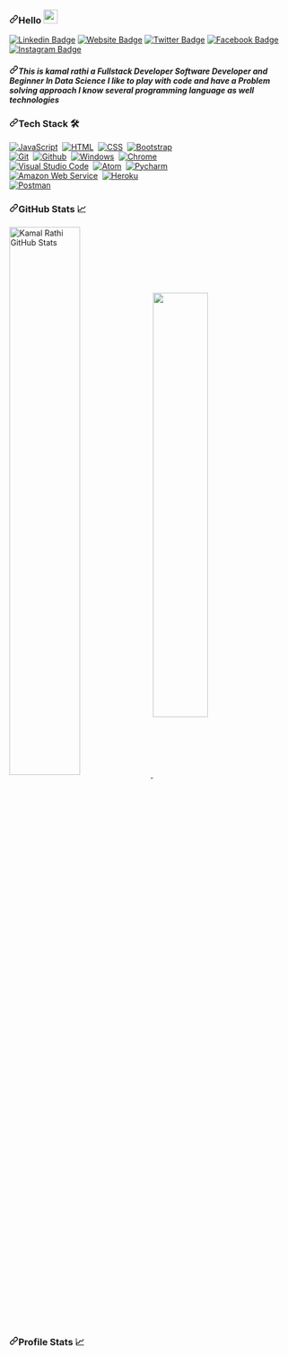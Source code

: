 <article class="markdown-body entry-content container-lg f5" itemprop="text"><h3><a id="user-content-hello-" class="anchor" aria-hidden="true" href="#hello-"><svg class="octicon octicon-link" viewBox="0 0 16 16" version="1.1" width="16" height="16" aria-hidden="true"><path fill-rule="evenodd" d="M7.775 3.275a.75.75 0 001.06 1.06l1.25-1.25a2 2 0 112.83 2.83l-2.5 2.5a2 2 0 01-2.83 0 .75.75 0 00-1.06 1.06 3.5 3.5 0 004.95 0l2.5-2.5a3.5 3.5 0 00-4.95-4.95l-1.25 1.25zm-4.69 9.64a2 2 0 010-2.83l2.5-2.5a2 2 0 012.83 0 .75.75 0 001.06-1.06 3.5 3.5 0 00-4.95 0l-2.5 2.5a3.5 3.5 0 004.95 4.95l1.25-1.25a.75.75 0 00-1.06-1.06l-1.25 1.25a2 2 0 01-2.83 0z"></path></svg></a>Hello <a target="_blank" rel="noopener noreferrer" href="https://camo.githubusercontent.com/35d3d11359a49bf12aebb834cc13fd81b95eff4e/68747470733a2f2f6d656469612e67697068792e636f6d2f6d656469612f6876524a434c467a6361737252346961377a2f67697068792e676966"><img src="https://camo.githubusercontent.com/35d3d11359a49bf12aebb834cc13fd81b95eff4e/68747470733a2f2f6d656469612e67697068792e636f6d2f6d656469612f6876524a434c467a6361737252346961377a2f67697068792e676966" width="25px" data-canonical-src="https://media.giphy.com/media/hvRJCLFzcasrR4ia7z/giphy.gif" style="max-width:100%;"></a></h3>
<p><a href="https://kamalrathi49.github.io/kamalrathi49/" rel="nofollow"><img src="https://camo.githubusercontent.com/ae2ab4b14042dea13a0d98b02a382065930c4004/68747470733a2f2f696d672e736869656c64732e696f2f62616467652f2d4c696e6b6564496e2d3333333333333f7374796c653d666c61742d737175617265266c6f676f3d4c696e6b6564696e266c6f676f436f6c6f723d7768697465" alt="Linkedin Badge" data-canonical-src="https://img.shields.io/badge/-LinkedIn-333333?style=flat-square&amp;logo=Linkedin&amp;logoColor=white" style="max-width:100%;"></a>
<a href="https://sourcerer.io/kamalrathi49/" rel="nofollow"><img src="https://camo.githubusercontent.com/19da05a76fd481f0e7eb29f4847f3490c2c99050/68747470733a2f2f696d672e736869656c64732e696f2f62616467652f576562736974652d3333333333333f7374796c653d666c61742d737175617265266c6f676f3d676f6f676c652d6368726f6d65266c6f676f436f6c6f723d7768697465" alt="Website Badge" data-canonical-src="https://img.shields.io/badge/Website-333333?style=flat-square&amp;logo=google-chrome&amp;logoColor=white" style="max-width:100%;"></a>
<a href="https://twitter.com/kamalgurjar49" rel="nofollow"><img src="https://camo.githubusercontent.com/c14661ae570535907ffe64eb1e6bfe586731b6df/68747470733a2f2f696d672e736869656c64732e696f2f62616467652f2d547769747465722d3333333333333f7374796c653d666c61742d737175617265266c6f676f3d54776974746572266c6f676f436f6c6f723d7768697465" alt="Twitter Badge" data-canonical-src="https://img.shields.io/badge/-Twitter-333333?style=flat-square&amp;logo=Twitter&amp;logoColor=white" style="max-width:100%;"></a>
<a href="https://fb.me/kamal gurjar" rel="nofollow"><img src="https://camo.githubusercontent.com/8ee2bb954c46b9649794d2c66b461c873e6ac93d/68747470733a2f2f696d672e736869656c64732e696f2f62616467652f2d46616365626f6f6b2d3333333333333f7374796c653d666c61742d737175617265266c6f676f3d46616365626f6f6b266c6f676f436f6c6f723d7768697465" alt="Facebook Badge" data-canonical-src="https://img.shields.io/badge/-Facebook-333333?style=flat-square&amp;logo=Facebook&amp;logoColor=white" style="max-width:100%;"></a>
<a href="https://instagram.com/kamal_gurjar_o49/" rel="nofollow"><img src="https://camo.githubusercontent.com/6db68b6b1509c5a4fa2f2a2563e1ba4014696a1b/68747470733a2f2f696d672e736869656c64732e696f2f62616467652f2d496e7374616772616d2d3333333333333f7374796c653d666c61742d737175617265266c6f676f3d496e7374616772616d266c6f676f436f6c6f723d7768697465" alt="Instagram Badge" data-canonical-src="https://img.shields.io/badge/-Instagram-333333?style=flat-square&amp;logo=Instagram&amp;logoColor=white" style="max-width:100%;"></a></p>
<h5><a id="user-content-this-is-Kamal rathi-a-fullstack-developer-software-developer-and-beginner-in-data-science-i-like-to-play-with-code-and-have-a-problem-solving-approach-i-know-several-programming-language-as-well-technologies" class="anchor" aria-hidden="true" href="#this-is-Kamal rathi-a-fullstack-developer-software-developer-and-beginner-in-data-science-i-like-to-play-with-code-and-have-a-problem-solving-approach-i-know-several-programming-language-as-well-technologies"><svg class="octicon octicon-link" viewBox="0 0 16 16" version="1.1" width="16" height="16" aria-hidden="true"><path fill-rule="evenodd" d="M7.775 3.275a.75.75 0 001.06 1.06l1.25-1.25a2 2 0 112.83 2.83l-2.5 2.5a2 2 0 01-2.83 0 .75.75 0 00-1.06 1.06 3.5 3.5 0 004.95 0l2.5-2.5a3.5 3.5 0 00-4.95-4.95l-1.25 1.25zm-4.69 9.64a2 2 0 010-2.83l2.5-2.5a2 2 0 012.83 0 .75.75 0 001.06-1.06 3.5 3.5 0 00-4.95 0l-2.5 2.5a3.5 3.5 0 004.95 4.95l1.25-1.25a.75.75 0 00-1.06-1.06l-1.25 1.25a2 2 0 01-2.83 0z"></path></svg></a>This is kamal rathi a Fullstack Developer Software Developer and Beginner In Data Science I like to play with code and have a Problem solving approach I know several programming language as well technologies</h5>
<h3><a id="user-content-tech-stack--" class="anchor" aria-hidden="true" href="#tech-stack--"><svg class="octicon octicon-link" viewBox="0 0 16 16" version="1.1" width="16" height="16" aria-hidden="true"><path fill-rule="evenodd" d="M7.775 3.275a.75.75 0 001.06 1.06l1.25-1.25a2 2 0 112.83 2.83l-2.5 2.5a2 2 0 01-2.83 0 .75.75 0 00-1.06 1.06 3.5 3.5 0 004.95 0l2.5-2.5a3.5 3.5 0 00-4.95-4.95l-1.25 1.25zm-4.69 9.64a2 2 0 010-2.83l2.5-2.5a2 2 0 012.83 0 .75.75 0 001.06-1.06 3.5 3.5 0 00-4.95 0l-2.5 2.5a3.5 3.5 0 004.95 4.95l1.25-1.25a.75.75 0 00-1.06-1.06l-1.25 1.25a2 2 0 01-2.83 0z"></path></svg></a>Tech Stack <g-emoji class="g-emoji" alias="hammer_and_wrench" fallback-src="https://github.githubassets.com/images/icons/emoji/unicode/1f6e0.png">🛠</g-emoji> &nbsp;</h3>
<a target="_blank" rel="noopener noreferrer" href="https://camo.githubusercontent.com/0ae851c3162b484e0762ee03b6425f3b4a9e6c6e/68747470733a2f2f696d672e736869656c64732e696f2f62616467652f2d4a6176615363726970742d3333333333333f7374796c653d666c61742d737175617265266c6f676f3d6a617661736372697074266c6f676f436f6c6f723d666666666666"><img src="https://camo.githubusercontent.com/0ae851c3162b484e0762ee03b6425f3b4a9e6c6e/68747470733a2f2f696d672e736869656c64732e696f2f62616467652f2d4a6176615363726970742d3333333333333f7374796c653d666c61742d737175617265266c6f676f3d6a617661736372697074266c6f676f436f6c6f723d666666666666" alt="JavaScript" data-canonical-src="https://img.shields.io/badge/-JavaScript-333333?style=flat-square&amp;logo=javascript&amp;logoColor=ffffff" style="max-width:100%;"></a>&nbsp;
<a target="_blank" rel="noopener noreferrer" href="https://camo.githubusercontent.com/777b911b695d0fa3fa7b077d5aa2d5580c02f680/68747470733a2f2f696d672e736869656c64732e696f2f62616467652f2d48544d4c2d3333333333333f7374796c653d666c61742d737175617265266c6f676f3d48544d4c35266c6f676f436f6c6f723d666666666666"><img src="https://camo.githubusercontent.com/777b911b695d0fa3fa7b077d5aa2d5580c02f680/68747470733a2f2f696d672e736869656c64732e696f2f62616467652f2d48544d4c2d3333333333333f7374796c653d666c61742d737175617265266c6f676f3d48544d4c35266c6f676f436f6c6f723d666666666666" alt="HTML" data-canonical-src="https://img.shields.io/badge/-HTML-333333?style=flat-square&amp;logo=HTML5&amp;logoColor=ffffff" style="max-width:100%;"></a>&nbsp;
<a target="_blank" rel="noopener noreferrer" href="https://camo.githubusercontent.com/b8f8f9b216629a62bba7e1982bb384193d4950e3/68747470733a2f2f696d672e736869656c64732e696f2f62616467652f2d4353532d3333333333333f7374796c653d666c61742d737175617265266c6f676f3d43535333266c6f676f436f6c6f723d666666666666"><img src="https://camo.githubusercontent.com/b8f8f9b216629a62bba7e1982bb384193d4950e3/68747470733a2f2f696d672e736869656c64732e696f2f62616467652f2d4353532d3333333333333f7374796c653d666c61742d737175617265266c6f676f3d43535333266c6f676f436f6c6f723d666666666666" alt="CSS" data-canonical-src="https://img.shields.io/badge/-CSS-333333?style=flat-square&amp;logo=CSS3&amp;logoColor=ffffff" style="max-width:100%;"></a>&nbsp;
<a target="_blank" rel="noopener noreferrer" href="https://camo.githubusercontent.com/a41b9b158cc50575f2fa94ae92d5873ae05ce646/68747470733a2f2f696d672e736869656c64732e696f2f62616467652f2d426f6f7473747261702d3333333333333f7374796c653d666c61742d737175617265266c6f676f3d626f6f747374726170266c6f676f436f6c6f723d666666666666"><img src="https://camo.githubusercontent.com/a41b9b158cc50575f2fa94ae92d5873ae05ce646/68747470733a2f2f696d672e736869656c64732e696f2f62616467652f2d426f6f7473747261702d3333333333333f7374796c653d666c61742d737175617265266c6f676f3d626f6f747374726170266c6f676f436f6c6f723d666666666666" alt="Bootstrap" data-canonical-src="https://img.shields.io/badge/-Bootstrap-333333?style=flat-square&amp;logo=bootstrap&amp;logoColor=ffffff" style="max-width:100%;"></a><br>
<a target="_blank" rel="noopener noreferrer" href="https://camo.githubusercontent.com/ecd2af0012ae960fef7b6eedfe46d334c2e6beda/68747470733a2f2f696d672e736869656c64732e696f2f62616467652f2d4769742d3333333333333f7374796c653d666c61742d737175617265266c6f676f3d676974266c6f676f436f6c6f723d666666666666"><img src="https://camo.githubusercontent.com/ecd2af0012ae960fef7b6eedfe46d334c2e6beda/68747470733a2f2f696d672e736869656c64732e696f2f62616467652f2d4769742d3333333333333f7374796c653d666c61742d737175617265266c6f676f3d676974266c6f676f436f6c6f723d666666666666" alt="Git" data-canonical-src="https://img.shields.io/badge/-Git-333333?style=flat-square&amp;logo=git&amp;logoColor=ffffff" style="max-width:100%;"></a>&nbsp;
<a target="_blank" rel="noopener noreferrer" href="https://camo.githubusercontent.com/09430e6738e5ea0127c04eb20c5f0c77c0af4cfa/68747470733a2f2f696d672e736869656c64732e696f2f62616467652f2d4769746875622d3333333333333f7374796c653d666c61742d737175617265266c6f676f3d676974687562266c6f676f436f6c6f723d666666666666"><img src="https://camo.githubusercontent.com/09430e6738e5ea0127c04eb20c5f0c77c0af4cfa/68747470733a2f2f696d672e736869656c64732e696f2f62616467652f2d4769746875622d3333333333333f7374796c653d666c61742d737175617265266c6f676f3d676974687562266c6f676f436f6c6f723d666666666666" alt="Github" data-canonical-src="https://img.shields.io/badge/-Github-333333?style=flat-square&amp;logo=github&amp;logoColor=ffffff" style="max-width:100%;"></a>&nbsp;
<a target="_blank" rel="noopener noreferrer" href="https://camo.githubusercontent.com/7aaea5e707105b84e172504da35733c689564bca/68747470733a2f2f696d672e736869656c64732e696f2f62616467652f2d57696e646f77732d3333333333333f7374796c653d666c61742d737175617265266c6f676f3d77696e646f7773266c6f676f436f6c6f723d666666666666"><img src="https://camo.githubusercontent.com/7aaea5e707105b84e172504da35733c689564bca/68747470733a2f2f696d672e736869656c64732e696f2f62616467652f2d57696e646f77732d3333333333333f7374796c653d666c61742d737175617265266c6f676f3d77696e646f7773266c6f676f436f6c6f723d666666666666" alt="Windows" data-canonical-src="https://img.shields.io/badge/-Windows-333333?style=flat-square&amp;logo=windows&amp;logoColor=ffffff" style="max-width:100%;"></a>&nbsp;
<a target="_blank" rel="noopener noreferrer" href="https://camo.githubusercontent.com/f26faa10b605b9443885167230933ba911811c7e/68747470733a2f2f696d672e736869656c64732e696f2f62616467652f2d4368726f6d652d3333333333333f7374796c653d666c61742d737175617265266c6f676f3d676f6f676c652d6368726f6d65266c6f676f436f6c6f723d666666666666"><img src="https://camo.githubusercontent.com/f26faa10b605b9443885167230933ba911811c7e/68747470733a2f2f696d672e736869656c64732e696f2f62616467652f2d4368726f6d652d3333333333333f7374796c653d666c61742d737175617265266c6f676f3d676f6f676c652d6368726f6d65266c6f676f436f6c6f723d666666666666" alt="Chrome" data-canonical-src="https://img.shields.io/badge/-Chrome-333333?style=flat-square&amp;logo=google-chrome&amp;logoColor=ffffff" style="max-width:100%;"></a><br>
<a target="_blank" rel="noopener noreferrer" href="https://camo.githubusercontent.com/feca3eb98e447e53fffcbfc74c3288613227e776/68747470733a2f2f696d672e736869656c64732e696f2f62616467652f2d56697375616c25323053747564696f253230436f64652d3333333333333f7374796c653d666c61742d737175617265266c6f676f3d76697375616c2d73747564696f2d636f6465266c6f676f436f6c6f723d666666666666"><img src="https://camo.githubusercontent.com/feca3eb98e447e53fffcbfc74c3288613227e776/68747470733a2f2f696d672e736869656c64732e696f2f62616467652f2d56697375616c25323053747564696f253230436f64652d3333333333333f7374796c653d666c61742d737175617265266c6f676f3d76697375616c2d73747564696f2d636f6465266c6f676f436f6c6f723d666666666666" alt="Visual Studio Code" data-canonical-src="https://img.shields.io/badge/-Visual%20Studio%20Code-333333?style=flat-square&amp;logo=visual-studio-code&amp;logoColor=ffffff" style="max-width:100%;"></a>&nbsp;
<a target="_blank" rel="noopener noreferrer" href="https://camo.githubusercontent.com/5c7549ad6233a60c5f67bf48c242ef62580d8de6/68747470733a2f2f696d672e736869656c64732e696f2f62616467652f2d41746f6d2d3333333333333f7374796c653d666c61742d737175617265266c6f676f3d61746f6d266c6f676f436f6c6f723d666666666666"><img src="https://camo.githubusercontent.com/5c7549ad6233a60c5f67bf48c242ef62580d8de6/68747470733a2f2f696d672e736869656c64732e696f2f62616467652f2d41746f6d2d3333333333333f7374796c653d666c61742d737175617265266c6f676f3d61746f6d266c6f676f436f6c6f723d666666666666" alt="Atom" data-canonical-src="https://img.shields.io/badge/-Atom-333333?style=flat-square&amp;logo=atom&amp;logoColor=ffffff" style="max-width:100%;"></a>&nbsp;
<a target="_blank" rel="noopener noreferrer" href="https://camo.githubusercontent.com/f40eceeeea15d13c36b06e4aa5dc77b0268a6775/68747470733a2f2f696d672e736869656c64732e696f2f62616467652f2d5079636861726d2d3333333333333f7374796c653d666c61742d737175617265266c6f676f3d7079636861726d266c6f676f436f6c6f723d666666666666"><img src="https://camo.githubusercontent.com/f40eceeeea15d13c36b06e4aa5dc77b0268a6775/68747470733a2f2f696d672e736869656c64732e696f2f62616467652f2d5079636861726d2d3333333333333f7374796c653d666c61742d737175617265266c6f676f3d7079636861726d266c6f676f436f6c6f723d666666666666" alt="Pycharm" data-canonical-src="https://img.shields.io/badge/-Pycharm-333333?style=flat-square&amp;logo=pycharm&amp;logoColor=ffffff" style="max-width:100%;"></a><br>
<a target="_blank" rel="noopener noreferrer" href="https://camo.githubusercontent.com/49673ae09bdff59eabad203b3eee4b170d76c0d5/68747470733a2f2f696d672e736869656c64732e696f2f62616467652f2d416d617a6f6e253230576562253230536572766963652d3333333333333f7374796c653d666c61742d737175617265266c6f676f3d616d617a6f6e2d7765622d73657276696365266c6f676f436f6c6f723d666666666666"><img src="https://camo.githubusercontent.com/49673ae09bdff59eabad203b3eee4b170d76c0d5/68747470733a2f2f696d672e736869656c64732e696f2f62616467652f2d416d617a6f6e253230576562253230536572766963652d3333333333333f7374796c653d666c61742d737175617265266c6f676f3d616d617a6f6e2d7765622d73657276696365266c6f676f436f6c6f723d666666666666" alt="Amazon Web Service" data-canonical-src="https://img.shields.io/badge/-Amazon%20Web%20Service-333333?style=flat-square&amp;logo=amazon-web-service&amp;logoColor=ffffff" style="max-width:100%;"></a>&nbsp;
<a target="_blank" rel="noopener noreferrer" href="https://camo.githubusercontent.com/b485d727d2a7725c2acc5858b2fefd3e6708bad4/68747470733a2f2f696d672e736869656c64732e696f2f62616467652f2d4865726f6b752d3333333333333f7374796c653d666c61742d737175617265266c6f676f3d6865726f6b75266c6f676f436f6c6f723d666666666666"><img src="https://camo.githubusercontent.com/b485d727d2a7725c2acc5858b2fefd3e6708bad4/68747470733a2f2f696d672e736869656c64732e696f2f62616467652f2d4865726f6b752d3333333333333f7374796c653d666c61742d737175617265266c6f676f3d6865726f6b75266c6f676f436f6c6f723d666666666666" alt="Heroku" data-canonical-src="https://img.shields.io/badge/-Heroku-333333?style=flat-square&amp;logo=heroku&amp;logoColor=ffffff" style="max-width:100%;"></a><br>
<a target="_blank" rel="noopener noreferrer" href="https://camo.githubusercontent.com/7196e403b563c63df11204dcbeefb3f76e5cc332/68747470733a2f2f696d672e736869656c64732e696f2f62616467652f2d506f73746d616e2d3333333333333f7374796c653d666c61742d737175617265266c6f676f3d706f73746d616e266c6f676f436f6c6f723d666666666666"><img src="https://camo.githubusercontent.com/7196e403b563c63df11204dcbeefb3f76e5cc332/68747470733a2f2f696d672e736869656c64732e696f2f62616467652f2d506f73746d616e2d3333333333333f7374796c653d666c61742d737175617265266c6f676f3d706f73746d616e266c6f676f436f6c6f723d666666666666" alt="Postman" data-canonical-src="https://img.shields.io/badge/-Postman-333333?style=flat-square&amp;logo=postman&amp;logoColor=ffffff" style="max-width:100%;"></a>&nbsp;</p>
<h3><a id="user-content-github-stats-" class="anchor" aria-hidden="true" href="#github-stats-"><svg class="octicon octicon-link" viewBox="0 0 16 16" version="1.1" width="16" height="16" aria-hidden="true"><path fill-rule="evenodd" d="M7.775 3.275a.75.75 0 001.06 1.06l1.25-1.25a2 2 0 112.83 2.83l-2.5 2.5a2 2 0 01-2.83 0 .75.75 0 00-1.06 1.06 3.5 3.5 0 004.95 0l2.5-2.5a3.5 3.5 0 00-4.95-4.95l-1.25 1.25zm-4.69 9.64a2 2 0 010-2.83l2.5-2.5a2 2 0 012.83 0 .75.75 0 001.06-1.06 3.5 3.5 0 00-4.95 0l-2.5 2.5a3.5 3.5 0 004.95 4.95l1.25-1.25a.75.75 0 00-1.06-1.06l-1.25 1.25a2 2 0 01-2.83 0z"></path></svg></a>GitHub Stats <g-emoji class="g-emoji" alias="chart_with_upwards_trend" fallback-src="https://github.githubassets.com/images/icons/emoji/unicode/1f4c8.png">📈</g-emoji></h3>
<a href="https://kamalrathi49.github.io/kamalrathi49/">
  <img align="center" width="50%" src="https://camo.githubusercontent.com/344e168aa0c0ae3b27667c3b02bb7dbff6f29ae0/68747470733a2f2f6769746875622d726561646d652d73746174732e76657263656c2e6170702f6170693f757365726e616d653d64656570616b6268616d6c612673686f775f69636f6e733d74727565266c696e655f6865696768743d323726636f756e745f707269766174653d74727565267469746c655f636f6c6f723d30303030303026746578745f636f6c6f723d3333333333332669636f6e5f636f6c6f723d3735373537352662675f636f6c6f723d666666666666" alt="Kamal Rathi GitHub Stats" data-canonical-src="https://github-readme-stats.vercel.app/api?username=KamalRathi49&amp;show_icons=true&amp;line_height=27&amp;count_private=true&amp;title_color=000000&amp;text_color=333333&amp;icon_color=757575&amp;bg_color=ffffff" style="max-width:100%;">
</a>
<a href="https://kamalrathi49.github.io/kamalrathi49/-readme-stats">
  
  <img align="center" width="44%" src="https://camo.githubusercontent.com/41ebb4726dc9ac4f5e7ffadfeb82baafef2508ba/68747470733a2f2f6769746875622d726561646d652d73746174732e616e7572616768617a7261312e76657263656c2e6170702f6170692f746f702d6c616e67732f3f757365726e616d653d64656570616b6268616d6c61266c696e655f6865696768743d3237266c61796f75743d636f6d70616374267468656d653d7261646963616c267469746c655f636f6c6f723d30303030303026746578745f636f6c6f723d3030303030302669636f6e5f636f6c6f723d3735373537352662675f636f6c6f723d666666666666" data-canonical-src="https://github-readme-stats.anuraghazra1.vercel.app/api/top-langs/?username=KamalRathi&amp;line_height=27&amp;layout=compact&amp;theme=radical&amp;title_color=000000&amp;text_color=000000&amp;icon_color=757575&amp;bg_color=ffffff" style="max-width:100%;">
</a>
<h3><a id="user-content-profile-stats-" class="anchor" aria-hidden="true" href="#profile-stats-"><svg class="octicon octicon-link" viewBox="0 0 16 16" version="1.1" width="16" height="16" aria-hidden="true"><path fill-rule="evenodd" d="M7.775 3.275a.75.75 0 001.06 1.06l1.25-1.25a2 2 0 112.83 2.83l-2.5 2.5a2 2 0 01-2.83 0 .75.75 0 00-1.06 1.06 3.5 3.5 0 004.95 0l2.5-2.5a3.5 3.5 0 00-4.95-4.95l-1.25 1.25zm-4.69 9.64a2 2 0 010-2.83l2.5-2.5a2 2 0 012.83 0 .75.75 0 001.06-1.06 3.5 3.5 0 00-4.95 0l-2.5 2.5a3.5 3.5 0 004.95 4.95l1.25-1.25a.75.75 0 00-1.06-1.06l-1.25 1.25a2 2 0 01-2.83 0z"></path></svg></a>Profile Stats <g-emoji class="g-emoji" alias="chart_with_upwards_trend" fallback-src="https://github.githubassets.com/images/icons/emoji/unicode/1f4c8.png">📈</g-emoji></h3>

<br>
</article>
